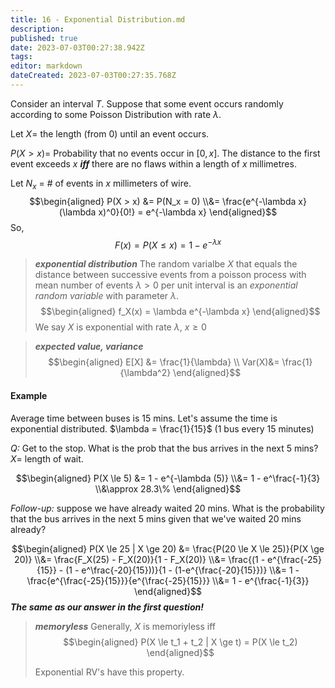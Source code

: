 ```yaml
---
title: 16 - Exponential Distribution.md
description: 
published: true
date: 2023-07-03T00:27:38.942Z
tags: 
editor: markdown
dateCreated: 2023-07-03T00:27:35.768Z
---
```


Consider an interval $T$. Suppose that some event occurs randomly according to some Poisson Distribution with rate $\lambda$.

Let $X =$ the length (from 0) until an event occurs.

$P(X > x) =$ Probability that no events occur in $[0, x]$. The distance to the first event exceeds $x$ ***iff*** there are no flaws within a length of $x$ millimetres.

Let $N_x$ = \# of events in $x$ millimeters of wire.
$$\begin{aligned}
    P(X > x) &= P(N_x = 0)
    \\&=
        \frac{e^{-\lambda x} (\lambda x)^0}{0!} = e^{-\lambda x}
\end{aligned}$$
So,
$$F(x) = P(X \le x) = 1 - e^{-\lambda x}$$

> ***exponential distribution***
> The random varialbe $X$ that equals the distance between successive events from a poisson process with mean number of events $\lambda > 0$ per unit interval is an *exponential random variable* with parameter $\lambda$.
> $$\begin{aligned}
>     f_X(x) = \lambda e^{-\lambda x}
> \end{aligned}$$
> We say $X$ is exponential with rate $\lambda$, $x \ge 0$

> ***expected value, variance***
> $$\begin{aligned}
>     E[X] &= \frac{1}{\lambda} \\
>     Var(X)&= \frac{1}{\lambda^2}
> \end{aligned}$$

#### Example
Average time between buses is 15 mins. Let's assume the time is exponential distributed. $\lambda = \frac{1}{15}$ (1 bus every 15 minutes)

*Q:* Get to the stop. What is the prob that the bus arrives in the next 5 mins? $X =$ length of wait.

$$\begin{aligned}
    P(X \le 5)
    &=
        1 - e^{-\lambda (5)}
    \\&=
        1 - e^\frac{-1}{3}
    \\&\approx
        28.3\%
\end{aligned}$$

*Follow-up:* suppose we have already waited 20 mins. What is the probability that the bus arrives in the next 5 mins given that we've waited 20 mins already?

$$\begin{aligned}
    P(X \le 25 | X \ge 20)
    &=
        \frac{P(20 \le X \le 25)}{P(X \ge 20)}
    \\&=
        \frac{F_X(25) - F_X(20)}{1 - F_X(20)}
    \\&=
        \frac{(1 - e^{\frac{-25}{15}} - (1 - e^\frac{-20}{15}))}{1 - (1-e^{\frac{-20}{15}})}
    \\&=
        1 - \frac{e^{\frac{-25}{15}}}{e^{\frac{-25}{15}}}
    \\&=
        1 - e^{\frac{-1}{3}}
\end{aligned}$$
***The same as our answer in the first question!***

> ***memoryless***
> Generally, $X$ is memoriyless iff
> $$\begin{aligned}
>     P(X \le t_1 + t_2 | X \ge t) = P(X \le t_2)
> \end{aligned}$$
> 
> Exponential RV's have this property.






